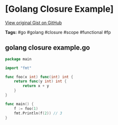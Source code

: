 # [Golang Closure Example] 

[View original Gist on GitHub](https://gist.github.com/Integralist/7ae8445d3179926be127c11dfe962f95)

**Tags:** #go #golang #closure #scope #functional #fp

## golang closure example.go

```go
package main

import "fmt"

func foo(x int) func(int) int {
	return func(y int) int {
		return x + y
	}
}

func main() {
	f := foo(1)
	fmt.Println(f(2)) // 3
}

```

